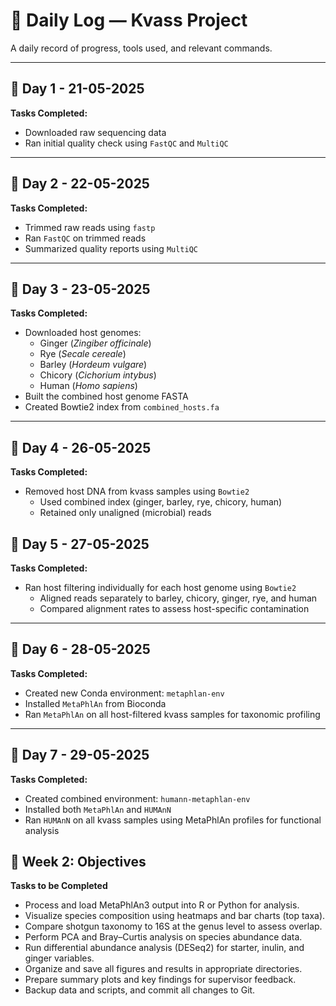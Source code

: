 # 🧪 Daily Log — Kvass Project

A daily record of progress, tools used, and relevant commands.

---

## 📅 Day 1 - 21-05-2025
**Tasks Completed:**
- Downloaded raw sequencing data
- Ran initial quality check using `FastQC` and `MultiQC`

---

## 📅 Day 2 - 22-05-2025
**Tasks Completed:**
- Trimmed raw reads using `fastp`
- Ran `FastQC` on trimmed reads
- Summarized quality reports using `MultiQC`

---

## 📅 Day 3 - 23-05-2025
**Tasks Completed:**
- Downloaded host genomes:
  - Ginger (*Zingiber officinale*)
  - Rye (*Secale cereale*)
  - Barley (*Hordeum vulgare*)
  - Chicory (*Cichorium intybus*)
  - Human (*Homo sapiens*)
- Built the combined host genome FASTA
- Created Bowtie2 index from `combined_hosts.fa`

---

## 📅 Day 4 - 26-05-2025
**Tasks Completed:**
- Removed host DNA from kvass samples using `Bowtie2`
  - Used combined index (ginger, barley, rye, chicory, human)
  - Retained only unaligned (microbial) reads
## 📅 Day 5 - 27-05-2025
**Tasks Completed:**
- Ran host filtering individually for each host genome using `Bowtie2`
  - Aligned reads separately to barley, chicory, ginger, rye, and human
  - Compared alignment rates to assess host-specific contamination

---

## 📅 Day 6 - 28-05-2025
**Tasks Completed:**
- Created new Conda environment: `metaphlan-env`
- Installed `MetaPhlAn` from Bioconda
- Ran `MetaPhlAn` on all host-filtered kvass samples for taxonomic profiling

---

## 📅 Day 7 - 29-05-2025
**Tasks Completed:**
- Created combined environment: `humann-metaphlan-env`
- Installed both `MetaPhlAn` and `HUMAnN`
- Ran `HUMAnN` on all kvass samples using MetaPhlAn profiles for functional analysis

## 📅 Week 2: Objectives
**Tasks to be Completed**
- Process and load MetaPhlAn3 output into R or Python for analysis.
- Visualize species composition using heatmaps and bar charts (top taxa).
- Compare shotgun taxonomy to 16S at the genus level to assess overlap.
- Perform PCA and Bray–Curtis analysis on species abundance data.
- Run differential abundance analysis (DESeq2) for starter, inulin, and ginger variables.
- Organize and save all figures and results in appropriate directories.
- Prepare summary plots and key findings for supervisor feedback.
- Backup data and scripts, and commit all changes to Git.
